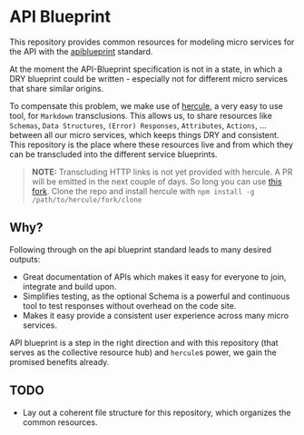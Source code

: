 # API Blueprint

This repository provides common resources for modeling micro services for the
API with the [apiblueprint](https://github.com/apiaryio/api-blueprint) standard.

At the moment the API-Blueprint specification is not in a state, in which a DRY
blueprint could be written - especially not for different micro services that
share similar origins.

To compensate this problem, we make use of
[hercule](https://github.com/jamesramsay/hercule), a very easy to use tool, for 
`Markdown` transclusions. This allows us, to share resources like 
`Schemas`, `Data Structures`, `(Error) Responses`, `Attributes`, `Actions`, ...
between all our micro services, which keeps things DRY and consistent.
This repository is the place where these resources live and from which they can
be transcluded into the different service blueprints.

> **NOTE:** Transcluding HTTP links is not yet provided with hercule. A PR will
> be emitted in the next couple of days. So long you can use [this
> fork](https://github.com/MichaelHirn/hercule). Clone the repo and install
> hercule with `npm install -g /path/to/hercule/fork/clone`

## Why?

Following through on the api blueprint standard leads to many desired outputs:

- Great documentation of APIs which makes it easy for everyone to join,
  integrate and build upon.
- Simplifies testing, as the optional Schema is a powerful and continuous tool
  to test responses without overhead on the code site.
- Makes it easy provide a consistent user experience across many micro services.

API blueprint is a step in the right direction and with this repository (that
serves as the collective resource hub) and `hercule`s power, we gain the
promised benefits already.

## TODO

- Lay out a coherent file structure for this repository, which organizes the common
resources.
